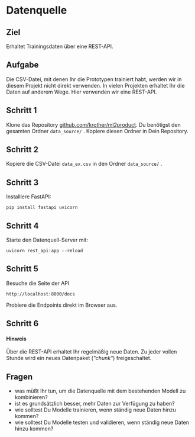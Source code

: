 
# Datenquelle

## Ziel

Erhaltet Trainingsdaten über eine REST-API.

## Aufgabe

Die CSV-Datei, mit denen Ihr die Prototypen trainiert habt, werden wir in diesem Projekt nicht direkt verwenden.
In vielen Projekten erhaltet Ihr die Daten auf anderem Wege.
Hier verwenden wir eine REST-API.

## Schritt 1

Klone das Repository [github.com/krother/ml2product](github.com/krother/ml2product).
Du benötigst den gesamten Ordner `data_source/` .
Kopiere diesen Ordner in Dein Repository.

## Schritt 2

Kopiere die CSV-Datei `data_ex.csv` in den Ordner `data_source/` .

## Schritt 3

Installiere FastAPI:

    pip install fastapi uvicorn

## Schritt 4

Starte den Datenquell-Server mit:

    uvicorn rest_api:app --reload

## Schritt 5

Besuche die Seite der API

    http://localhost:8000/docs

Probiere die Endpoints direkt im Browser aus.

## Schritt 6

#### Hinweis

Über die REST-API erhaltet Ihr regelmäßig neue Daten.
Zu jeder vollen Stunde wird ein neues Datenpaket (*"chunk"*) freigeschaltet.


## Fragen

* was müßt Ihr tun, um die Datenquelle mit dem bestehenden Modell zu kombinieren?
* ist es grundsätzlich besser, mehr Daten zur Verfügung zu haben?
* wie solltest Du Modelle trainieren, wenn ständig neue Daten hinzu kommen?
* wie solltest Du Modelle testen und validieren, wenn ständig neue Daten hinzu kommen?
